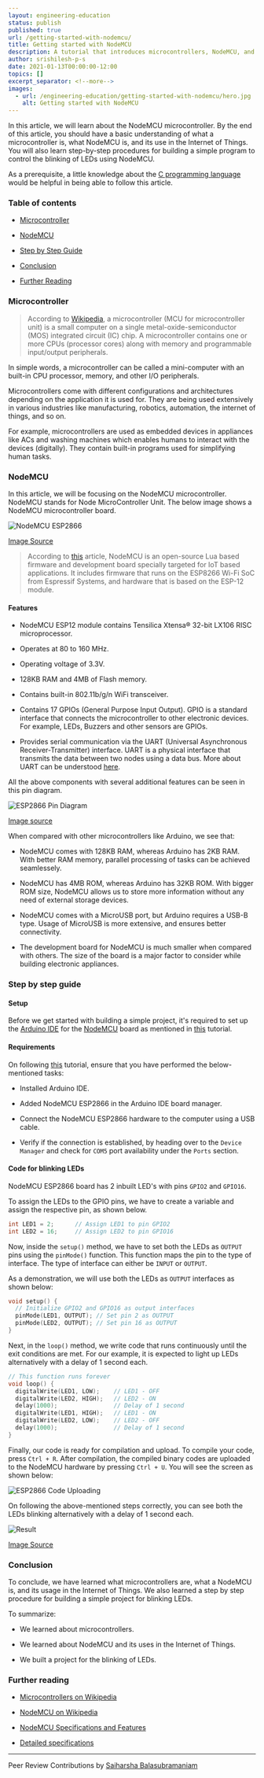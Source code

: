 ```yaml
---
layout: engineering-education
status: publish
published: true
url: /getting-started-with-nodemcu/
title: Getting started with NodeMCU
description: A tutorial that introduces microcontrollers, NodeMCU, and how it can be used in IoT. Microcontrollers come with different configurations and architectures depending on the application it is used for.
author: srishilesh-p-s
date: 2021-01-13T00:00:00-12:00
topics: []
excerpt_separator: <!--more-->
images:
  - url: /engineering-education/getting-started-with-nodemcu/hero.jpg
    alt: Getting started with NodeMCU
---
```

In this article, we will learn about the NodeMCU microcontroller. By the end of this article, you should have a basic understanding of what a microcontroller is, what NodeMCU is, and its use in the Internet of Things. You will also learn step-by-step procedures for building a simple program to control the blinking of LEDs using NodeMCU.
<!--more-->
As a prerequisite, a little knowledge about the [C programming language](https://en.wikipedia.org/wiki/C_(programming_language)) would be helpful in being able to follow this article.

### Table of contents
- [Microcontroller](#microcontroller)

- [NodeMCU](#nodemcu)

- [Step by Step Guide](#step-by-step-guide)

- [Conclusion](#conclusion)

- [Further Reading](#further-reading)

### Microcontroller
> According to [Wikipedia](https://en.wikipedia.org/wiki/Microcontroller), a microcontroller (MCU for microcontroller unit) is a small computer on a single metal-oxide-semiconductor (MOS) integrated circuit (IC) chip. A microcontroller contains one or more CPUs (processor cores) along with memory and programmable input/output peripherals.

In simple words, a microcontroller can be called a mini-computer with an built-in CPU processor, memory, and other I/O peripherals.

Microcontrollers come with different configurations and architectures depending on the application it is used for. They are being used extensively in various industries like manufacturing, robotics, automation, the internet of things, and so on.

For example, microcontrollers are used as embedded devices in appliances like ACs and washing machines which enables humans to interact with the devices (digitally). They contain built-in programs used for simplifying human tasks.

### NodeMCU
In this article, we will be focusing on the NodeMCU microcontroller. NodeMCU stands for Node MicroController Unit. The below image shows a NodeMCU microcontroller board.

![NodeMCU ESP2866](/getting-started-with-nodemcu/nodemcu.png)

[Image Source](https://cityos-air.readme.io/docs/esp8266-nodemcu)

> According to [this](https://components101.com/development-boards/nodemcu-esp8266-pinout-features-and-datasheet) article, NodeMCU is an open-source Lua based firmware and development board specially targeted for IoT based applications. It includes firmware that runs on the ESP8266 Wi-Fi SoC from Espressif Systems, and hardware that is based on the ESP-12 module.

#### Features
- NodeMCU ESP12 module contains Tensilica Xtensa® 32-bit LX106 RISC microprocessor.

- Operates at 80 to 160 MHz.

- Operating voltage of 3.3V.

- 128KB RAM and 4MB of Flash memory.

- Contains built-in 802.11b/g/n WiFi transceiver.

- Contains 17 GPIOs (General Purpose Input Output). GPIO is a standard interface that connects the microcontroller to other electronic devices. For example, LEDs, Buzzers and other sensors are GPIOs.

- Provides serial communication via the UART (Universal Asynchronous Receiver-Transmitter) interface. UART is a physical interface that transmits the data between two nodes using a data bus. More about UART can be understood [here](https://www.circuitbasics.com/basics-uart-communication).

All the above components with several additional features can be seen in this pin diagram.

![ESP2866 Pin Diagram](/getting-started-with-nodemcu/pin-diagram.png)

[Image source](https://randomnerdtutorials.com/esp8266-pinout-reference-gpios/)

When compared with other microcontrollers like Arduino, we see that:

- NodeMCU comes with 128KB RAM, whereas Arduino has 2KB RAM. With better RAM memory, parallel processing of tasks can be achieved seamlessely.

- NodeMCU has 4MB ROM, whereas Arduino has 32KB ROM. With bigger ROM size, NodeMCU allows us to store more information without any need of external storage devices.

- NodeMCU comes with a MicroUSB port, but Arduino requires a USB-B type. Usage of MicroUSB is more extensive, and ensures better connectivity.

- The development board for NodeMCU is much smaller when compared with others. The size of the board is a major factor to consider while building electronic appliances.

### Step by step guide

#### Setup
Before we get started with building a simple project, it's required to set up the [Arduino IDE](https://www.arduino.cc/en/software/) for the [NodeMCU](https://en.wikipedia.org/wiki/NodeMCU) board as mentioned in [this](https://create.arduino.cc/projecthub/electropeak/getting-started-w-nodemcu-esp8266-on-arduino-ide-28184f) tutorial.

#### Requirements
On following [this](https://create.arduino.cc/projecthub/electropeak/getting-started-w-nodemcu-esp8266-on-arduino-ide-28184f) tutorial, ensure that you have performed the below-mentioned tasks:

- Installed Arduino IDE.

- Added NodeMCU ESP2866 in the Arduino IDE board manager.

- Connect the NodeMCU ESP2866 hardware to the computer using a USB cable.

- Verify if the connection is established, by heading over to the `Device Manager` and check for `COM5` port availability under the `Ports` section.

#### Code for blinking LEDs
NodeMCU ESP2866 board has 2 inbuilt LED's with pins `GPIO2` and `GPIO16`.

To assign the LEDs to the GPIO pins, we have to create a variable and assign the respective pin, as shown below.

```c
int LED1 = 2;      // Assign LED1 to pin GPIO2
int LED2 = 16;     // Assign LED2 to pin GPIO16
```

Now, inside the `setup()` method, we have to set both the LEDs as `OUTPUT` pins using the `pinMode()` function. This function maps the pin to the type of interface. The type of interface can either be `INPUT` or `OUTPUT`.

As a demonstration, we will use both the LEDs as `OUTPUT` interfaces as shown below:

```c
void setup() {
  // Initialize GPIO2 and GPIO16 as output interfaces
  pinMode(LED1, OUTPUT); // Set pin 2 as OUTPUT
  pinMode(LED2, OUTPUT); // Set pin 16 as OUTPUT
}
```

Next, in the `loop()` method, we write code that runs continuously until the exit conditions are met. For our example, it is expected to light up LEDs alternatively with a delay of 1 second each.

```c
// This function runs forever
void loop() {
  digitalWrite(LED1, LOW);    // LED1 - OFF
  digitalWrite(LED2, HIGH);   // LED2 - ON
  delay(1000);                // Delay of 1 second
  digitalWrite(LED1, HIGH);   // LED1 - ON
  digitalWrite(LED2, LOW);    // LED2 - OFF
  delay(1000);                // Delay of 1 second
}
```

Finally, our code is ready for compilation and upload. To compile your code, press `Ctrl + R`. After compilation, the compiled binary codes are uploaded to the NodeMCU hardware by pressing `Ctrl + U`. You will see the screen as shown below:

![ESP2866 Code Uploading](/getting-started-with-nodemcu/uploading.png)

On following the above-mentioned steps correctly, you can see both the LEDs blinking alternatively with a delay of 1 second each.

![Result](/getting-started-with-nodemcu/result.gif)

[Image Source](https://steemit.com/arduino/@makerhacks/blinking-leds-with-python-how-to-code-in-micro-python-on-the-esp8266-nodemcu)

### Conclusion
To conclude, we have learned what microcontrollers are, what a NodeMCU is, and its usage in the Internet of Things. We also learned a step by step procedure for building a simple project for blinking LEDs.

To summarize:

- We learned about microcontrollers.

- We learned about NodeMCU and its uses in the Internet of Things.

- We built a project for the blinking of LEDs.

### Further reading
- [Microcontrollers on Wikipedia](https://en.wikipedia.org/wiki/Microcontroller)

- [NodeMCU on Wikipedia](https://en.wikipedia.org/wiki/NodeMCU)

- [NodeMCU Specifications and Features](https://components101.com/development-boards/nodemcu-esp8266-pinout-features-and-datasheet)

- [Detailed specifications](https://lastminuteengineers.com/esp8266-nodemcu-arduino-tutorial/)

---
Peer Review Contributions by [Saiharsha Balasubramaniam](/authors/saiharsha-balasubramaniam/)
